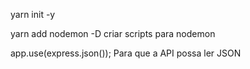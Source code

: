 yarn init -y

yarn add nodemon -D
criar scripts para nodemon

app.use(express.json()); Para que a API possa ler JSON